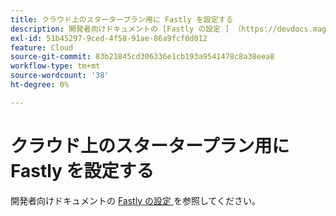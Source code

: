 ```yaml
---
title: クラウド上のスタータープラン用に Fastly を設定する
description: 開発者向けドキュメントの [Fastly の設定 ] （https://devdocs.magento.com/guides/v2.3/cloud/cdn/configure-fastly.html）を参照してください。
exl-id: 51b45297-9ced-4f58-91ae-86a9fcf0d012
feature: Cloud
source-git-commit: 83b21845cd306336e1cb193a9541478c8a38eea8
workflow-type: tm+mt
source-wordcount: '38'
ht-degree: 0%

---
```


# クラウド上のスタータープラン用に Fastly を設定する

開発者向けドキュメントの [Fastly の設定 ](https://devdocs.magento.com/guides/v2.3/cloud/cdn/configure-fastly.html) を参照してください。
